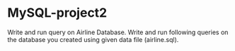 # MySQL-project2
Write and run query on Airline Database. Write and run following queries on the database you created using given data file (airline.sql).
